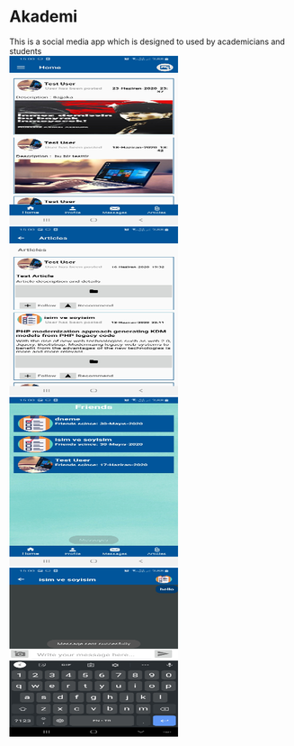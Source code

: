 # Akademi
This is a social media app which is designed to used by academicians and students 
<br>
<img src="projeimage/1.jpeg" width="300" height="300"/>
<img src="projeimage/2.jpeg" width="300" height="300"/>
</br>
<img src="projeimage/3.jpeg" width="300" height="300"/>
<img src="projeimage/4.jpeg" width="300" height="300"/>
